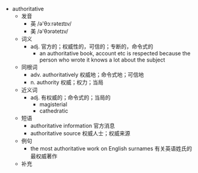 - authoritative
  - 发音
    - 英 /ə'θɔːrəteɪtɪv/
    - 美 /ə'θɔrətetɪv/
  - 词义
    - adj. 官方的；权威性的，可信的；专断的，命令式的
      - an authoritative book, account etc is respected because the person who wrote it knows a lot about the subject
  - 同根词
    - adv. authoritatively 权威地；命令式地；可信地
    - n. authority 权威；权力；当局
  - 近义词
    - adj. 有权威的；命令式的；当局的
      - magisterial
      - cathedratic
  - 短语
    - authoritative information 官方消息
    - authoritative source 权威人士；权威来源
  - 例句
    - the most authoritative work on English surnames 有关英语姓氏的最权威著作
  - 补充